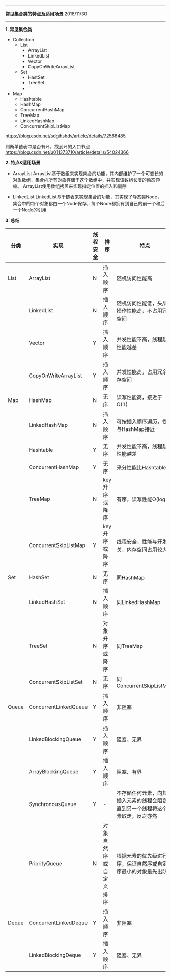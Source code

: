 ******************************************
**常见集合类的特点及适用场景**   2018/11/30
******************************************
**1. 常见集合类**
- Collection
  - List
    - ArrayList
    - LinkedList 
    - Vector 
    - CopyOnWriteArrayList
  - Set 
    - HastSet 
    - TreeSet 
    - 
- Map 
  - Hashtable 
  - HashMap 
  - ConcurrentHashMap 
  - TreeMap
  - LinkedHashMap 
  - ConcurrentSkipListMap
  
https://blog.csdn.net/sdgihshdv/article/details/72566485

判断单链表中是否有环，找到环的入口节点
https://blog.csdn.net/u011373710/article/details/54024366


**2. 特点&适用场景**
- ArrayList
ArrayList基于数组来实现集合的功能，其内部维护了一个可变长的对象数组，集合内所有对象存储于这个数组中，并实现该数组长度的动态伸缩。
ArrayList使用数组拷贝来实现指定位置的插入和删除

- LinkedList
LinkedList基于链表来实现集合的功能，其实现了静态类Node，集合中的每个对象都由一个Node保存，每个Node都拥有到自己的前一个和后一个Node的引用


**3. 总结**

|  分类 | 实现 | 线程安全 | 排序 | 特点 | 
| ---| --- | --- | --- | ---| 
| List | ArrayList | N | 插入顺序 | 随机访问性能高| 
| | LinkedList | N | 插入顺序 | 随机访问性能低，头/尾操作性能高，不占用冗余空间 | 
| | Vector | Y | 插入顺序 | 并发性能不高，线程越多性能越差 | 
| | CopyOnWriteArrayList | Y | 插入顺序 | 并发性能高，占用冗余内存空间 | 
| Map | HashMap | N | 无序| 读写性能高，接近于O(1) | 
| | LinkedHashMap | N | 插入顺序 | 可按插入顺序遍历，性能与HashMap接近 | 
| | Hashtable | Y | 无序 | 并发性能不高，线程越多性能越差 | 
| | ConcurrentHashMap | Y | 无序 | 来分性能比Hashtable高 | 
| | TreeMap | N | key升序或降序 | 有序，读写性能O(logN) | 
| | ConcurrentSkipListMap | Y | key升序或降序 | 线程安全，性能与开发无关，内存空间占用较大 | 
| Set | HashSet | N | 无序 | 同HashMap | 
| | LinkedHashSet | N | 插入顺序 | 同LinkedHashMap | 
| | TreeSet | N | 对象升序或降序 | 同TreeMap | 
| | ConcurrentSkipListSet | N | 无序 | 同ConcurrentSkipListMap | 
| Queue | ConcurrentLinkedQueue | Y | 插入顺序 | 非阻塞 | 
| | LinkedBlockingQueue | Y | 插入顺序 | 阻塞、无界 | 
| | ArrayBlockingQueue | Y | 插入顺序 | 阻塞、有界 | 
| | SynchronousQueue | Y | - | 不存储任何元素，向其中插入元素的线程会阻塞，直到另一个线程将这个元素取走，反之亦然 | 
| | PriorityQueue | N | 对象自然序或自定义排序 | 根据元素的优先级进行排序，保证自然序或自定义序最小的对象最先出队	| 
| Deque | ConcurrentLinkedDeque | Y | 插入顺序 | 非阻塞 | 
| | LinkedBlockingDeque | Y | 插入顺序 | 阻塞、无界 | 
